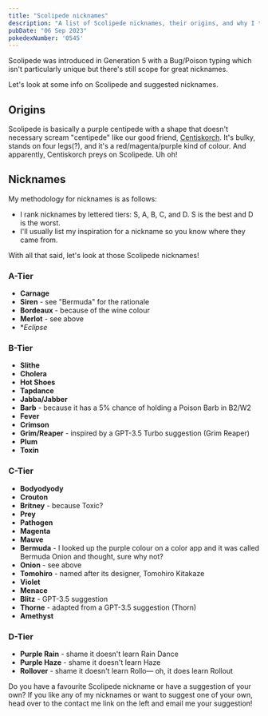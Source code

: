 ```yaml
---
title: "Scolipede nicknames"
description: "A list of Scolipede nicknames, their origins, and why I think they're cool."
pubDate: "06 Sep 2023"
pokedexNumber: '0545'
---
```


Scolipede was introduced in Generation 5 with a Bug/Poison typing which isn't particularly unique but there's still scope for great nicknames.

Let's look at some info on Scolipede and suggested nicknames.

## Origins

Scolipede is basically a purple centipede with a shape that doesn't necessary scream "centipede" like our good friend, [Centiskorch](/nicknames/centiskorch/). It's bulky, stands on four legs(?), and it's a red/magenta/purple kind of colour. And apparently, Centiskorch preys on Scolipede. Uh oh!

## Nicknames

My methodology for nicknames is as follows:

* I rank nicknames by lettered tiers: S, A, B, C, and D. S is the best and D is the worst.
* I'll usually list my inspiration for a nickname so you know where they came from.

With all that said, let's look at those Scolipede nicknames!

### A-Tier

* **Carnage**
* **Siren** - see "Bermuda" for the rationale
* **Bordeaux** - because of the wine colour
* **Merlot** - see above
* **Eclipse*

### B-Tier

* **Slithe**
* **Cholera**
* **Hot Shoes**
* **Tapdance**
* **Jabba/Jabber**
* **Barb** - because it has a 5% chance of holding a Poison Barb in B2/W2
* **Fever**
* **Crimson**
* **Grim/Reaper** - inspired by a GPT-3.5 Turbo suggestion (Grim Reaper)
* **Plum**
* **Toxin**

### C-Tier

* **Bodyodyody**
* **Crouton**
* **Britney** - because Toxic?
* **Prey**
* **Pathogen**
* **Magenta**
* **Mauve**
* **Bermuda** - I looked up the purple colour on a color app and it was called Bermuda Onion and thought, sure why not?
* **Onion**  - see above
* **Tomohiro** - named after its designer, Tomohiro Kitakaze
* **Violet**
* **Menace**
* **Blitz** - GPT-3.5 suggestion
* **Thorne** - adapted from a GPT-3.5 suggestion (Thorn)
* **Amethyst**

### D-Tier

* **Purple Rain** - shame it doesn't learn Rain Dance
* **Purple Haze** - shame it doesn't learn Haze
* **Rollover** - shame it doesn't learn Rollo— oh, it does learn Rollout

Do you have a favourite Scolipede nickname or have a suggestion of your own? If you like any of my nicknames or want to suggest one of your own, head over to the contact me link on the left and email me your suggestion!